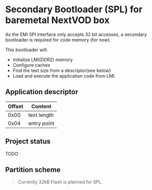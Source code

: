 # Secondary Bootloader (SPL) for baremetal NextVOD box

As the EMI SPI interface only accepts 32 bit accesses,
a secondary bootloader is required for code memory (for now).

This bootloader will:
* Initialize LMI(DDR2) memory
* Configure caches
* Find the text size from a descriptor(see below)
* Load and execute the application code from LMI.

## Application descriptor

| Offset | Content |
|-|-|
| 0x00 | text length |
| 0x04 | entry point |

## Project status
TODO

## Partition scheme
> Currently 32kB Flash is planned for SPL.